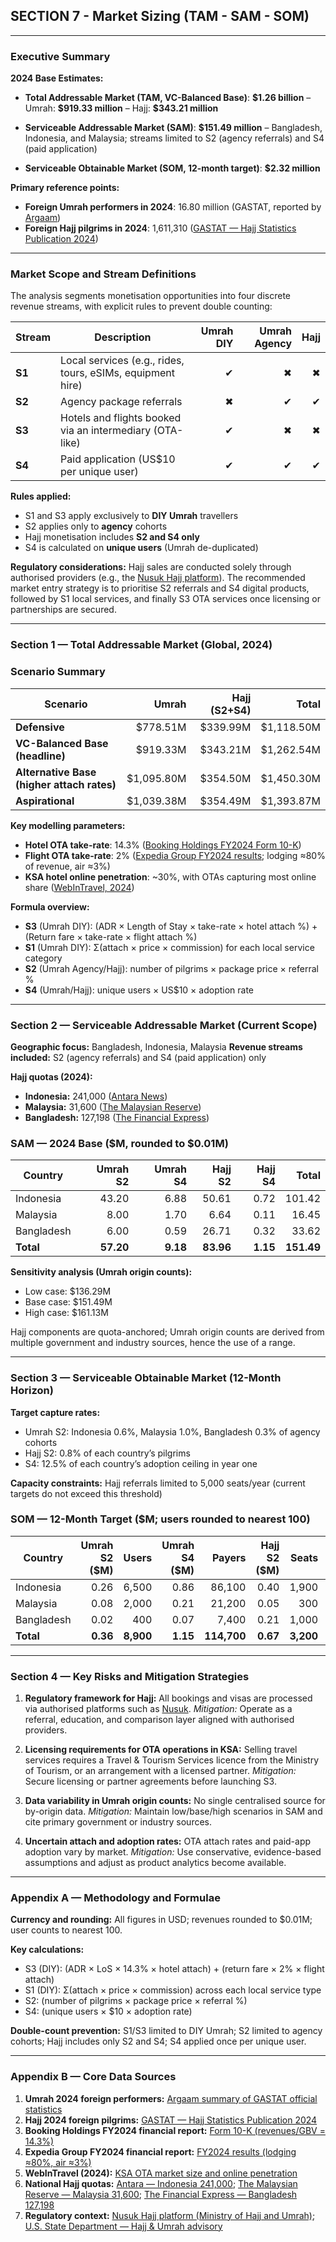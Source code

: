 ## SECTION 7 - Market Sizing (TAM - SAM - SOM)

---

### Executive Summary

**2024 Base Estimates:**

* **Total Addressable Market (TAM, VC-Balanced Base)**: **\$1.26 billion**
  – Umrah: **\$919.33 million**
  – Hajj: **\$343.21 million**

* **Serviceable Addressable Market (SAM)**: **\$151.49 million**
  – Bangladesh, Indonesia, and Malaysia; streams limited to S2 (agency referrals) and S4 (paid application)

* **Serviceable Obtainable Market (SOM, 12-month target)**: **\$2.32 million**

**Primary reference points:**

* **Foreign Umrah performers in 2024**: 16.80 million (GASTAT, reported by [Argaam](https://www.argaam.com/en/article/articledetail/id/1799151?utm_source=chatgpt.com))
* **Foreign Hajj pilgrims in 2024**: 1,611,310 ([GASTAT — Hajj Statistics Publication 2024](https://www.stats.gov.sa/documents/20117/2435281/Hajj%2BStatistics%2BPublication%2B2024EN.pdf/ee9e1b69-731b-9976-b394-e24ec4bf6f72?t=1735306044857&utm_source=chatgpt.com))

---

### Market Scope and Stream Definitions

The analysis segments monetisation opportunities into four discrete revenue streams, with explicit rules to prevent double counting:

| Stream | Description                                                | Umrah DIY | Umrah Agency | Hajj |
| ------ | ---------------------------------------------------------- | --------: | -----------: | ---: |
| **S1** | Local services (e.g., rides, tours, eSIMs, equipment hire) |         ✔ |            ✖ |    ✖ |
| **S2** | Agency package referrals                                   |         ✖ |            ✔ |    ✔ |
| **S3** | Hotels and flights booked via an intermediary (OTA-like)   |         ✔ |            ✖ |    ✖ |
| **S4** | Paid application (US\$10 per unique user)                  |         ✔ |            ✔ |    ✔ |

**Rules applied:**

* S1 and S3 apply exclusively to **DIY Umrah** travellers
* S2 applies only to **agency** cohorts
* Hajj monetisation includes **S2 and S4 only**
* S4 is calculated on **unique users** (Umrah de-duplicated)

**Regulatory considerations:**
Hajj sales are conducted solely through authorised providers (e.g., the [Nusuk Hajj platform](https://hajj.nusuk.sa/)). The recommended market entry strategy is to prioritise S2 referrals and S4 digital products, followed by S1 local services, and finally S3 OTA services once licensing or partnerships are secured.

---

### Section 1 — Total Addressable Market (Global, 2024)

### Scenario Summary

| Scenario                                   |       Umrah | Hajj (S2+S4) |       Total |
| ------------------------------------------ | ----------: | -----------: | ----------: |
| **Defensive**                              |   \$778.51M |    \$339.99M | \$1,118.50M |
| **VC-Balanced Base (headline)**            |   \$919.33M |    \$343.21M | \$1,262.54M |
| **Alternative Base (higher attach rates)** | \$1,095.80M |    \$354.50M | \$1,450.30M |
| **Aspirational**                           | \$1,039.38M |    \$354.49M | \$1,393.87M |

**Key modelling parameters:**

* **Hotel OTA take-rate**: 14.3% ([Booking Holdings FY2024 Form 10-K](https://www.sec.gov/Archives/edgar/data/1075531/000107553125000010/bkng-20241231.htm))
* **Flight OTA take-rate**: 2% ([Expedia Group FY2024 results](https://www.expediagroup.com/investors/news-and-events/financial-releases/news/news-details/2025/Expedia-Group-Reports-Fourth-Quarter-and-Full-Year-2024-Results/default.aspx); lodging ≈80% of revenue, air ≈3%)
* **KSA hotel online penetration**: \~30%, with OTAs capturing most online share ([WebInTravel, 2024](https://www.webintravel.com/saudi-arabia-online-travel-agency-ota-market-skyrockets-ota-air-gbv-hits-us1-9-billion-hotel-climbs-to-2-3-billion/?utm_source=chatgpt.com))

**Formula overview:**

* **S3** (Umrah DIY): (ADR × Length of Stay × take-rate × hotel attach %) + (Return fare × take-rate × flight attach %)
* **S1** (Umrah DIY): Σ(attach × price × commission) for each local service category
* **S2** (Umrah Agency/Hajj): number of pilgrims × package price × referral %
* **S4** (Umrah/Hajj): unique users × US\$10 × adoption rate

---

### Section 2 — Serviceable Addressable Market (Current Scope)

**Geographic focus:** Bangladesh, Indonesia, Malaysia
**Revenue streams included:** S2 (agency referrals) and S4 (paid application) only

**Hajj quotas (2024):**

* **Indonesia:** 241,000 ([Antara News](https://en.antaranews.com/news/302688/indonesia-to-send-241000-people-to-this-years-hajj-pilgrimage?utm_source=chatgpt.com))
* **Malaysia:** 31,600 ([The Malaysian Reserve](https://themalaysianreserve.com/2024/06/14/31600-malaysian-hajj-pilgrims-start-moving-to-arafah/?utm_source=chatgpt.com))
* **Bangladesh:** 127,198 ([The Financial Express](https://today.thefinancialexpress.com.bd/last-page/127198-can-perform-hajj-in-2024-1691000221?utm_source=chatgpt.com))

### SAM — 2024 Base (\$M, rounded to \$0.01M)

| Country    |  Umrah S2 | Umrah S4 |   Hajj S2 |  Hajj S4 |      Total |
| ---------- | --------: | -------: | --------: | -------: | ---------: |
| Indonesia  |     43.20 |     6.88 |     50.61 |     0.72 |     101.42 |
| Malaysia   |      8.00 |     1.70 |      6.64 |     0.11 |      16.45 |
| Bangladesh |      6.00 |     0.59 |     26.71 |     0.32 |      33.62 |
| **Total**  | **57.20** | **9.18** | **83.96** | **1.15** | **151.49** |

**Sensitivity analysis (Umrah origin counts):**

* Low case: \$136.29M
* Base case: \$151.49M
* High case: \$161.13M

Hajj components are quota-anchored; Umrah origin counts are derived from multiple government and industry sources, hence the use of a range.

---

### Section 3 — Serviceable Obtainable Market (12-Month Horizon)

**Target capture rates:**

* Umrah S2: Indonesia 0.6%, Malaysia 1.0%, Bangladesh 0.3% of agency cohorts
* Hajj S2: 0.8% of each country’s pilgrims
* S4: 12.5% of each country’s adoption ceiling in year one

**Capacity constraints:**
Hajj referrals limited to 5,000 seats/year (current targets do not exceed this threshold)

### SOM — 12-Month Target (\$M; users rounded to nearest 100)

| Country    | Umrah S2 (\$M) |     Users | Umrah S4 (\$M) |      Payers | Hajj S2 (\$M) |     Seats | Hajj S4 (\$M) |     Payers | Total (\$M) |
| ---------- | -------------: | --------: | -------------: | ----------: | ------------: | --------: | ------------: | ---------: | ----------: |
| Indonesia  |           0.26 |     6,500 |           0.86 |      86,100 |          0.40 |     1,900 |          0.09 |      9,000 |        1.62 |
| Malaysia   |           0.08 |     2,000 |           0.21 |      21,200 |          0.05 |       300 |          0.01 |      1,400 |        0.36 |
| Bangladesh |           0.02 |       400 |           0.07 |       7,400 |          0.21 |     1,000 |          0.04 |      4,000 |        0.35 |
| **Total**  |       **0.36** | **8,900** |       **1.15** | **114,700** |      **0.67** | **3,200** |      **0.14** | **14,400** |    **2.32** |

---

### Section 4 — Key Risks and Mitigation Strategies

1. **Regulatory framework for Hajj:** All bookings and visas are processed via authorised platforms such as [Nusuk](https://hajj.nusuk.sa/).
   *Mitigation:* Operate as a referral, education, and comparison layer aligned with authorised providers.

2. **Licensing requirements for OTA operations in KSA:** Selling travel services requires a Travel & Tourism Services licence from the Ministry of Tourism, or an arrangement with a licensed partner.
   *Mitigation:* Secure licensing or partner agreements before launching S3.

3. **Data variability in Umrah origin counts:** No single centralised source for by-origin data.
   *Mitigation:* Maintain low/base/high scenarios in SAM and cite primary government or industry sources.

4. **Uncertain attach and adoption rates:** OTA attach rates and paid-app adoption vary by market.
   *Mitigation:* Use conservative, evidence-based assumptions and adjust as product analytics become available.

---

### Appendix A — Methodology and Formulae

**Currency and rounding:** All figures in USD; revenues rounded to \$0.01M; user counts to nearest 100.

**Key calculations:**

* S3 (DIY): (ADR × LoS × 14.3% × hotel attach) + (return fare × 2% × flight attach)
* S1 (DIY): Σ(attach × price × commission) across each local service type
* S2: (number of pilgrims × package price × referral %)
* S4: (unique users × \$10 × adoption rate)

**Double-count prevention:** S1/S3 limited to DIY Umrah; S2 limited to agency cohorts; Hajj includes only S2 and S4; S4 applied once per unique user.

---

### Appendix B — Core Data Sources

1. **Umrah 2024 foreign performers:** [Argaam summary of GASTAT official statistics](https://www.argaam.com/en/article/articledetail/id/1799151?utm_source=chatgpt.com)
2. **Hajj 2024 foreign pilgrims:** [GASTAT — Hajj Statistics Publication 2024](https://www.stats.gov.sa/documents/20117/2435281/Hajj%2BStatistics%2BPublication%2B2024EN.pdf/ee9e1b69-731b-9976-b394-e24ec4bf6f72?t=1735306044857&utm_source=chatgpt.com)
3. **Booking Holdings FY2024 financial report:** [Form 10-K (revenues/GBV = 14.3%)](https://www.sec.gov/Archives/edgar/data/1075531/000107553125000010/bkng-20241231.htm)
4. **Expedia Group FY2024 financial report:** [FY2024 results (lodging ≈80%, air ≈3%)](https://www.expediagroup.com/investors/news-and-events/financial-releases/news/news-details/2025/Expedia-Group-Reports-Fourth-Quarter-and-Full-Year-2024-Results/default.aspx)
5. **WebInTravel (2024):** [KSA OTA market size and online penetration](https://www.webintravel.com/saudi-arabia-online-travel-agency-ota-market-skyrockets-ota-air-gbv-hits-us1-9-billion-hotel-climbs-to-2-3-billion/?utm_source=chatgpt.com)
6. **National Hajj quotas:** [Antara — Indonesia 241,000](https://en.antaranews.com/news/302688/indonesia-to-send-241000-people-to-this-years-hajj-pilgrimage?utm_source=chatgpt.com); [The Malaysian Reserve — Malaysia 31,600](https://themalaysianreserve.com/2024/06/14/31600-malaysian-hajj-pilgrims-start-moving-to-arafah/?utm_source=chatgpt.com); [The Financial Express — Bangladesh 127,198](https://today.thefinancialexpress.com.bd/last-page/127198-can-perform-hajj-in-2024-1691000221?utm_source=chatgpt.com)
7. **Regulatory context:** [Nusuk Hajj platform (Ministry of Hajj and Umrah)](https://hajj.nusuk.sa/); [U.S. State Department — Hajj & Umrah advisory](https://travel.state.gov/content/travel/en/international-travel/before-you-go/travelers-with-special-considerations/hajj.html)
